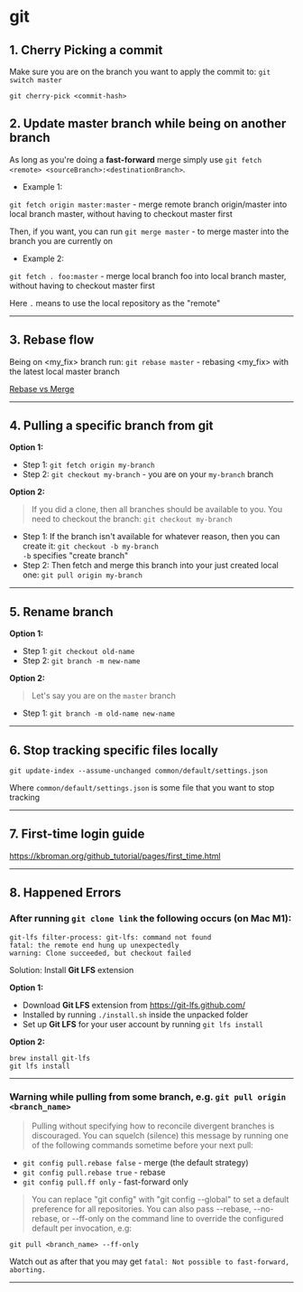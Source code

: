 
# git

## 1. Cherry Picking a commit

Make sure you are on the branch you want to apply the commit to: `git switch master`

`git cherry-pick <commit-hash>`

## 2. Update master branch while being on another branch

As long as you're doing a **fast-forward** merge simply use `git fetch <remote> <sourceBranch>:<destinationBranch>`.

- Example 1:

`git fetch origin master:master` - merge remote branch origin/master into local branch master, without having to checkout master first

Then, if you want, you can run `git merge master` - to merge master into the branch you are currently on

- Example 2:

`git fetch . foo:master` - merge local branch foo into local branch master, without having to checkout master first

Here `.` means to use the local repository as the "remote"

---

## 3. Rebase flow

Being on <my_fix> branch run: `git rebase master` - rebasing <my_fix> with the latest local master branch

[Rebase vs Merge](https://github.com/stepanenko/git-info/blob/master/Rebase_vs_Merge.md)

---

## 4. Pulling a specific branch from git

**Option 1:**

- Step 1: `git fetch origin my-branch`
- Step 2: `git checkout my-branch` - you are on your `my-branch` branch

**Option 2:**

> If you did a clone, then all branches should be available to you. You need to checkout the branch: `git checkout my-branch`

- Step 1: If the branch isn't available for whatever reason, then you can create it: `git checkout -b my-branch`  
`-b` specifies "create branch"
- Step 2: Then fetch and merge this branch into your just created local one: `git pull origin my-branch`

---

## 5. Rename branch

**Option 1:**

- Step 1: `git checkout old-name`
- Step 2: `git branch -m new-name`

**Option 2:**

> Let's say you are on the `master` branch
- Step 1: `git branch -m old-name new-name`

---

## 6. Stop tracking specific files locally
```
git update-index --assume-unchanged common/default/settings.json
```
Where `common/default/settings.json` is some file that you want to stop tracking

---

## 7. First-time login guide

https://kbroman.org/github_tutorial/pages/first_time.html

---

## 8. Happened Errors

### After running `git clone link` the following occurs (on Mac M1):

```
git-lfs filter-process: git-lfs: command not found
fatal: the remote end hung up unexpectedly
warning: Clone succeeded, but checkout failed
```
Solution: Install **Git LFS** extension

**Option 1:**

- Download **Git LFS** extension from https://git-lfs.github.com/
- Installed by running `./install.sh` inside the unpacked folder
- Set up **Git LFS** for your user account by running `git lfs install`

**Option 2:**

```
brew install git-lfs
git lfs install
```

---

### Warning while pulling from some branch, e.g. `git pull origin <branch_name>`

> Pulling without specifying how to reconcile divergent branches is
discouraged. You can squelch (silence) this message by running one of the following
commands sometime before your next pull:
 
- `git config pull.rebase false`  - merge (the default strategy)
- `git config pull.rebase true`   - rebase
- `git config pull.ff only`       - fast-forward only

> You can replace "git config" with "git config --global" to set a default
preference for all repositories. You can also pass --rebase, --no-rebase,
or --ff-only on the command line to override the configured default per invocation, e.g:

`git pull <branch_name> --ff-only`

Watch out as after that you may get `fatal: Not possible to fast-forward, aborting.`

---
